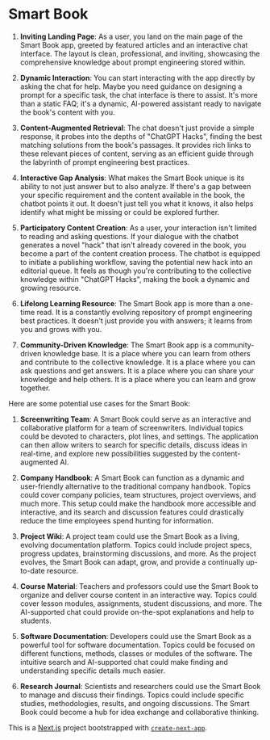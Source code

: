# Smart Book


1. **Inviting Landing Page**: As a user, you land on the main page of the Smart Book app, greeted by featured articles and an interactive chat interface. The layout is clean, professional, and inviting, showcasing the comprehensive knowledge about prompt engineering stored within.

2. **Dynamic Interaction**: You can start interacting with the app directly by asking the chat for help. Maybe you need guidance on designing a prompt for a specific task, the chat interface is there to assist. It's more than a static FAQ; it's a dynamic, AI-powered assistant ready to navigate the book's content with you.

3. **Content-Augmented Retrieval**: The chat doesn't just provide a simple response, it probes into the depths of "ChatGPT Hacks", finding the best matching solutions from the book's passages. It provides rich links to these relevant pieces of content, serving as an efficient guide through the labyrinth of prompt engineering best practices.

4. **Interactive Gap Analysis**: What makes the Smart Book unique is its ability to not just answer but to also analyze. If there's a gap between your specific requirement and the content available in the book, the chatbot points it out. It doesn't just tell you what it knows, it also helps identify what might be missing or could be explored further.

5. **Participatory Content Creation**: As a user, your interaction isn't limited to reading and asking questions. If your dialogue with the chatbot generates a novel "hack" that isn't already covered in the book, you become a part of the content creation process. The chatbot is equipped to initiate a publishing workflow, saving the potential new hack into an editorial queue. It feels as though you're contributing to the collective knowledge within "ChatGPT Hacks", making the book a dynamic and growing resource.

6. **Lifelong Learning Resource**: The Smart Book app is more than a one-time read. It is a constantly evolving repository of prompt engineering best practices. It doesn't just provide you with answers; it learns from you and grows with you. 

7. **Community-Driven Knowledge**: The Smart Book app is a community-driven knowledge base. It is a place where you can learn from others and contribute to the collective knowledge. It is a place where you can ask questions and get answers. It is a place where you can share your knowledge and help others. It is a place where you can learn and grow together.

Here are some potential use cases for the Smart Book:

1. **Screenwriting Team**: A Smart Book could serve as an interactive and collaborative platform for a team of screenwriters. Individual topics could be devoted to characters, plot lines, and settings. The application can then allow writers to search for specific details, discuss ideas in real-time, and explore new possibilities suggested by the content-augmented AI.

2. **Company Handbook**: A Smart Book can function as a dynamic and user-friendly alternative to the traditional company handbook. Topics could cover company policies, team structures, project overviews, and much more. This setup could make the handbook more accessible and interactive, and its search and discussion features could drastically reduce the time employees spend hunting for information.

3. **Project Wiki**: A project team could use the Smart Book as a living, evolving documentation platform. Topics could include project specs, progress updates, brainstorming discussions, and more. As the project evolves, the Smart Book can adapt, grow, and provide a continually up-to-date resource.

4. **Course Material**: Teachers and professors could use the Smart Book to organize and deliver course content in an interactive way. Topics could cover lesson modules, assignments, student discussions, and more. The AI-supported chat could provide on-the-spot explanations and help to students.

5. **Software Documentation**: Developers could use the Smart Book as a powerful tool for software documentation. Topics could be focused on different functions, methods, classes or modules of the software. The intuitive search and AI-supported chat could make finding and understanding specific details much easier.

6. **Research Journal**: Scientists and researchers could use the Smart Book to manage and discuss their findings. Topics could include specific studies, methodologies, results, and ongoing discussions. The Smart Book could become a hub for idea exchange and collaborative thinking.

This is a [Next.js](https://nextjs.org/) project bootstrapped with [`create-next-app`](https://github.com/vercel/next.js/tree/canary/packages/create-next-app).



